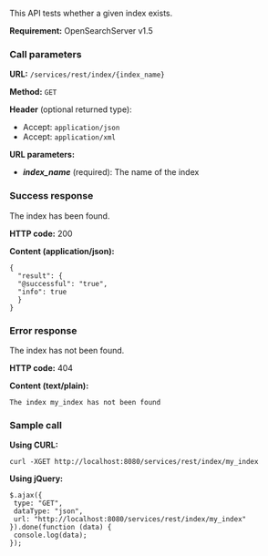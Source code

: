 This API tests whether a given index exists.

**Requirement:** OpenSearchServer v1.5

### Call parameters

**URL:** ```/services/rest/index/{index_name}```

**Method:** ```GET```

**Header** (optional returned type):
- Accept: ```application/json```
- Accept: ```application/xml```

**URL parameters:**
- _**index_name**_ (required): The name of the index

### Success response
The index has been found.

**HTTP code:**
200

**Content (application/json):**

    {
      "result": {
      "@successful": "true",
      "info": true
      }
    }

### Error response

The index has not been found.

**HTTP code:**
404

**Content (text/plain):**

    The index my_index has not been found

### Sample call

**Using CURL:**

    curl -XGET http://localhost:8080/services/rest/index/my_index

**Using jQuery:**

    $.ajax({ 
     type: "GET",
     dataType: "json",
     url: "http://localhost:8080/services/rest/index/my_index"
    }).done(function (data) {
     console.log(data);
    });